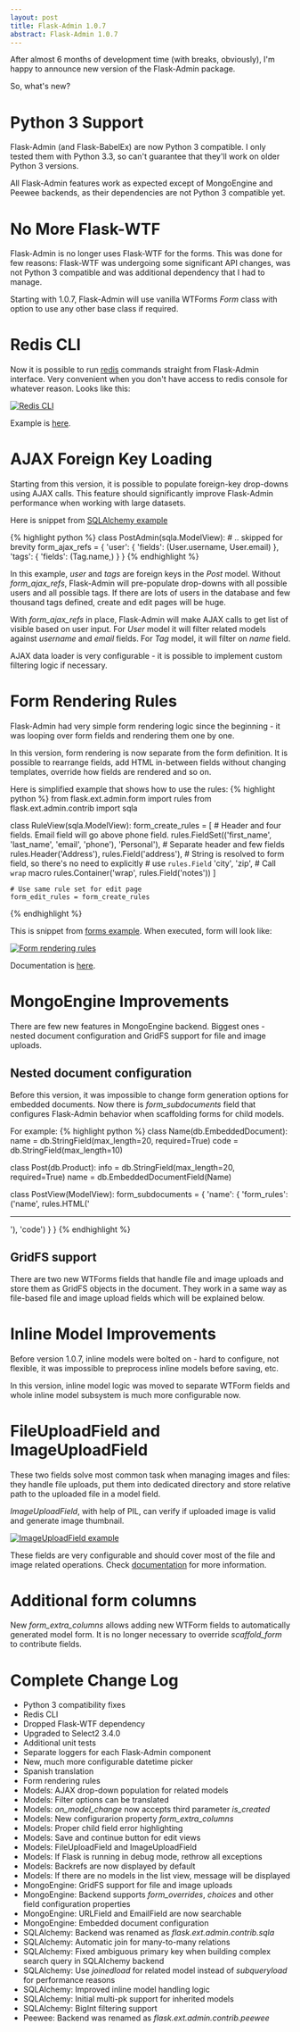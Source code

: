 ```yaml
---
layout: post
title: Flask-Admin 1.0.7
abstract: Flask-Admin 1.0.7
---
```


After almost 6 months of development time (with breaks, obviously), I'm happy to announce new version of the Flask-Admin package.

So, what's new?

Python 3 Support
================

Flask-Admin (and Flask-BabelEx) are now Python 3 compatible. I only tested them with Python 3.3, so can't guarantee that
they'll work on older Python 3 versions.

All Flask-Admin features work as expected except of MongoEngine and Peewee backends, as their dependencies
are not Python 3 compatible yet.

No More Flask-WTF
=================

Flask-Admin is no longer uses Flask-WTF for the forms. This was done for few reasons: Flask-WTF was undergoing some significant
API changes, was not Python 3 compatible and was additional dependency that I had to manage.

Starting with 1.0.7, Flask-Admin will use vanilla WTForms *Form* class with option to use any other base class if required.

Redis CLI
=========

Now it is possible to run [redis](http://redis.io/) commands straight from Flask-Admin interface. Very convenient when you don't have access to redis console for whatever reason.
Looks like this:

<a href="/shared/posts/flask-admin-107/redis-cli.png">
  <img src="/shared/posts/flask-admin-107/redis-cli.png" alt="Redis CLI"></img>
</a>

Example is [here](https://github.com/mrjoes/flask-admin/tree/master/examples/rediscli).

AJAX Foreign Key Loading
========================

Starting from this version, it is possible to populate foreign-key drop-downs using AJAX calls. This feature
should significantly improve Flask-Admin performance when working with large datasets.

Here is snippet from [SQLAlchemy example](https://github.com/mrjoes/flask-admin/blob/master/examples/sqla/simple.py)

{% highlight python %}
class PostAdmin(sqla.ModelView):
	# .. skipped for brevity
	form_ajax_refs = {
        'user': {
            'fields': (User.username, User.email)
        },
        'tags': {
            'fields': (Tag.name,)
        }
    }
{% endhighlight %}

In this example, *user* and *tags* are foreign keys in the *Post* model. Without *form_ajax_refs*, Flask-Admin
will pre-populate drop-downs with all possible users and all possible tags. If there are lots of users in the database
and few thousand tags defined, create and edit pages will be huge.

With *form_ajax_refs* in place, Flask-Admin will make AJAX calls to get list of visible based on user input. For *User* model
it will filter related models against *username* and *email* fields. For *Tag* model, it will filter on *name* field.

AJAX data loader is very configurable - it is possible to implement custom filtering logic if necessary.

Form Rendering Rules
====================

Flask-Admin had very simple form rendering logic since the beginning - it was looping over form fields and rendering
them one by one.

In this version, form rendering is now separate from the form definition. It is possible to rearrange fields, add HTML
in-between fields without changing templates, override how fields are rendered and so on.

Here is simplified example that shows how to use the rules:
{% highlight python %}
from flask.ext.admin.form import rules
from flask.ext.admin.contrib import sqla

class RuleView(sqla.ModelView):
    form_create_rules = [
        # Header and four fields. Email field will go above phone field.
        rules.FieldSet(('first_name', 'last_name', 'email', 'phone'), 'Personal'),
        # Separate header and few fields
        rules.Header('Address'),
        rules.Field('address'),
        # String is resolved to form field, so there's no need to explicitly
        # use `rules.Field`
        'city',
        'zip',
        # Call `wrap` macro
        rules.Container('wrap', rules.Field('notes'))
    ]

    # Use same rule set for edit page
    form_edit_rules = form_create_rules
{% endhighlight %}

This is snippet from [forms example](https://github.com/mrjoes/flask-admin/blob/master/examples/forms/simple.py).
When executed, form will look like:

<a href="/shared/posts/flask-admin-107/rules.png">
  <img src="/shared/posts/flask-admin-107/rules.png" alt="Form rendering rules"></img>
</a>

Documentation is [here](http://flask-admin.readthedocs.org/en/latest/form_rules/).

MongoEngine Improvements
========================

There are few new features in MongoEngine backend. Biggest ones - nested document configuration and GridFS support
for file and image uploads.

Nested document configuration
-----------------------------

Before this version, it was impossible to change form generation options for embedded documents. Now
there is *form_subdocuments* field that configures Flask-Admin behavior when scaffolding forms for child models.

For example:
{% highlight python %}
class Name(db.EmbeddedDocument):
    name = db.StringField(max_length=20, required=True)
    code = db.StringField(max_length=10)

class Post(db.Product):
    info = db.StringField(max_length=20, required=True)
    name = db.EmbeddedDocumentField(Name)

class PostView(ModelView):
    form_subdocuments = {
        'name': {
            'form_rules': ('name', rules.HTML('<hr>'), 'code')
        }
    }
{% endhighlight %}

GridFS support
--------------

There are two new WTForms fields that handle file and image uploads and store them as GridFS objects in the document.
They work in a same way as file-based file and image upload fields which will be explained below.

Inline Model Improvements
=========================

Before version 1.0.7, inline models were bolted on - hard to configure, not flexible, it was impossible to preprocess
inline models before saving, etc.

In this version, inline model logic was moved to separate WTForm fields and whole inline model subsystem is much more
configurable now.

FileUploadField and ImageUploadField
====================================

These two fields solve most common task when managing images and files: they handle file uploads, put them into dedicated
directory and store relative path to the uploaded file in a model field.

*ImageUploadField*, with help of PIL, can verify if uploaded image is valid and generate image thumbnail.

<a href="/shared/posts/flask-admin-107/image-upload.png">
  <img src="/shared/posts/flask-admin-107/image-upload.png" alt="ImageUploadField example"></img>
</a>

These fields are very configurable and should cover most of the file and image related operations.
Check [documentation](http://flask-admin.readthedocs.org/en/latest/api/mod_form_upload/) for more information.

Additional form columns
=======================

New *form_extra_columns* allows adding new WTForm fields to automatically generated model form. It is no longer
necessary to override *scaffold_form* to contribute fields.

Complete Change Log
===================

- Python 3 compatibility fixes
- Redis CLI
- Dropped Flask-WTF dependency
- Upgraded to Select2 3.4.0
- Additional unit tests
- Separate loggers for each Flask-Admin component
- New, much more configurable datetime picker
- Spanish translation
- Form rendering rules
- Models: AJAX drop-down population for related models
- Models: Filter options can be translated
- Models: *on_model_change* now accepts third parameter *is_created*
- Models: New configurarion property *form_extra_columns*
- Models: Proper child field error highlighting
- Models: Save and continue button for edit views
- Models: FileUploadField and ImageUploadField
- Models: If Flask is running in debug mode, rethrow all exceptions
- Models: Backrefs are now displayed by default
- Models: If there are no models in the list view, message will be displayed
- MongoEngine: GridFS support for file and image uploads
- MongoEngine: Backend supports *form_overrides*, *choices* and other field configuration properties
- MongoEngine: URLField and EmailField are now searchable
- MongoEngine: Embedded document configuration
- SQLAlchemy: Backend was renamed as *flask.ext.admin.contrib.sqla*
- SQLAlchemy: Automatic join for many-to-many relations
- SQLAlchemy: Fixed ambiguous primary key when building complex search query in SQLAlchemy backend
- SQLAlchemy: Use *joinedload* for related model instead of *subqueryload* for performance reasons
- SQLAlchemy: Improved inline model handling logic
- SQLAlchemy: Initial multi-pk support for inherited models
- SQLAlchemy: BigInt filtering support
- Peewee: Backend was renamed as *flask.ext.admin.contrib.peewee*
